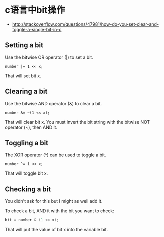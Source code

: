 # c语言中bit操作

* http://stackoverflow.com/questions/47981/how-do-you-set-clear-and-toggle-a-single-bit-in-c

## Setting a bit

Use the bitwise OR operator (|) to set a bit.
```
number |= 1 << x;
```
That will set bit x.

## Clearing a bit

Use the bitwise AND operator (&) to clear a bit.
```
number &= ~(1 << x);
```
That will clear bit x. You must invert the bit string with the bitwise NOT operator (~), then AND it.

## Toggling a bit

The XOR operator (^) can be used to toggle a bit.
```
number ^= 1 << x;
```
That will toggle bit x.

## Checking a bit

You didn't ask for this but I might as well add it.

To check a bit, AND it with the bit you want to check:
```c
bit = number & (1 << x);
```
That will put the value of bit x into the variable bit.